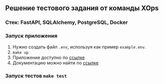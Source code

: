 ## Решение тестового задания от команды XOps
### Стек: FastAPI, SQLAlchemy, PostgreSQL, Docker
### Запуск приложения
1. Нужно создать файл `.env`, используя как пример `example.env`.
2. `make up`
3. Приложение доступно по [ссылке](http://localhost:8000)
4. Документацию можно найти по [ссылке](http://localhost:8000/docs)
### Запуск тестов `make test`